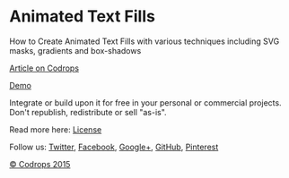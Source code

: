 Animated Text Fills
=========

How to Create Animated Text Fills with various techniques including SVG masks, gradients and box-shadows

[Article on Codrops](http://tympanus.net/codrops/?p=23145)

[Demo](http://tympanus.net/Tutorials/AnimatedTextFills)

Integrate or build upon it for free in your personal or commercial projects. Don't republish, redistribute or sell "as-is". 

Read more here: [License](http://tympanus.net/codrops/licensing/)

Follow us: [Twitter](http://www.twitter.com/codrops), [Facebook](http://www.facebook.com/pages/Codrops/159107397912), [Google+](https://plus.google.com/101095823814290637419), [GitHub](https://github.com/codrops), [Pinterest](http://www.pinterest.com/codrops/)

[© Codrops 2015](http://www.codrops.com)